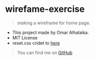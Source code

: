 # wirefame-exercise
 
>making a wireframe for home page.


* This project made by Omar Alhalaika.
* MIT License
* reset.css cridet to [here](http://meyerweb.com/eric/tools/css/reset/ )

>You can find me on [GitHub](https://github.com/Omar-Alhalaika)
